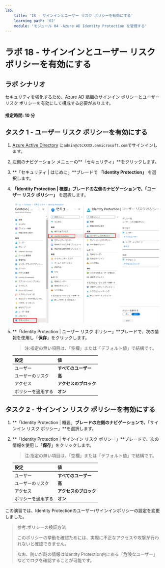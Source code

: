```yaml
---
lab:
    title: '18 - サインインとユーザー リスク ポリシーを有効にする'
    learning path: '02'
    module: 'モジュール 04 -Azure AD Identity Protection を管理する'
---
```


# ラボ 18 - サインインとユーザー リスク ポリシーを有効にする

## ラボ シナリオ

セキュリティを強化するため、Azure AD 組織のサインイン ポリシーとユーザー リスク ポリシーを有効にして構成する必要があります。

#### 推定時間: 10 分

## タスク 1 - ユーザー リスク ポリシーを有効にする

1. [Azure Active Directory]( https://portal.azure.com/#blade/Microsoft_AAD_IAM/ActiveDirectoryMenuBlade/Overview) に`admin@ctcXXXX.onmicrosoft.com`でサインインします。

1. 左側のナビゲーション メニューの**「セキュリティ」**をクリックします。

1. **「セキュリティ | はじめに」**ブレードで **「Identity Protection」** を選択します。

1. **「Identity Protection | 概要」**ブレードの左側のナビゲーションで、**「ユーザー リスク ポリシー」** を選択します。

    ![「ユーザー リスク ポリシー」ページと強調表示された参照パスを表示する画面イメージ](./media/lp2-mod4-browse-to-identity-protection.png)

1. **「Identity Protection | ユーザー リスク ポリシー」**ブレードで、次の情報を使用し「**保存**」をクリックします。

    > 注:指定の無い項目は、「空欄」または「デフォルト値」で結構です。

    | **設定**           | **値**                 |
    | :----------------- | ---------------------- |
    | ユーザー           | **すべてのユーザー**   |
    | ユーザーのリスク   | **高**                 |
    | アクセス           | **アクセスのブロック** |
    | ポリシーを適用する | **オン**               |

    

## タスク 2 - サインイン リスク ポリシーを有効にする

1. **「Identity Protection | 概要」**ブレードの左側のナビゲーションで、**「サインイン リスク ポリシー」**を選択します。

1. **「Identity Protection | サインイン リスク ポリシー」**ブレードで、次の情報を使用し「**保存**」をクリックします。

   > 注:指定の無い項目は、「空欄」または「デフォルト値」で結構です。

   | **設定**           | **値**                 |
   | :----------------- | ---------------------- |
   | ユーザー           | **すべてのユーザー**   |
   | ユーザーのリスク   | **高**                 |
   | アクセス           | **アクセスのブロック** |
   | ポリシーを適用する | **オン**               |



この演習では、Identity Protectionのユーザー/サインインポリシーの設定を変更しました。

> 参考:ポリシーの検証方法
>
>  このポリシーの挙動を確認ためには、実際に不正なアクセスや攻撃が行われないと確認できません。
>
>  なお、防いだ時の情報はIdentity Protection内にある「危険なユーザー」などでログを確認することが可能です。 
